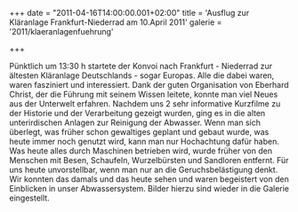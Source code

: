 +++
date = "2011-04-16T14:00:00.001+02:00"
title = 'Ausflug zur Kläranlage Frankfurt-Niederrad am 10.April 2011'
galerie = '2011/klaeranlagenfuehrung'

+++

Pünktlich um 13:30 h startete der Konvoi nach Frankfurt - Niederrad zur ältesten Kläranlage Deutschlands - sogar Europas. Alle die dabei waren, waren fasziniert und interessiert. Dank der guten Organisation von Eberhard Christ, der die Führung mit seinem Wissen leitete, konnte man viel Neues aus der Unterwelt erfahren. Nachdem uns 2 sehr informative Kurzfilme zu der Historie und der Verarbeitung gezeigt wurden, ging es in die alten unterirdischen Anlagen zur Reinigung der Abwasser. Wenn man sich überlegt, was früher schon gewaltiges geplant und gebaut wurde, was heute immer noch genutzt wird, kann man nur Hochachtung dafür haben. Was heute alles durch Maschinen betrieben wird, wurde früher von den Menschen mit Besen, Schaufeln, Wurzelbürsten und Sandloren entfernt. Für uns heute unvorstellbar, wenn man nur an die Geruchsbelästigung denkt. Wir konnten das damals und das heute sehen und waren begeistert von den Einblicken in unser Abwassersystem. Bilder hierzu sind wieder in die Galerie eingestellt.

      
